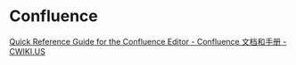 # Confluence

[Quick Reference Guide for the Confluence Editor - Confluence 文档和手册 - CWIKI.US](https://www.cwiki.us/display/CONFLUENCEWIKI/Quick+Reference+Guide+for+the+Confluence+Editor)
